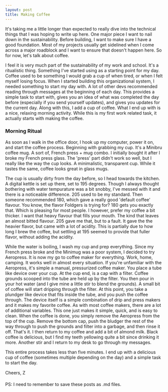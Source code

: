 ```yaml
---
layout: post
title: Making Coffee
---
```


It's taking me a little longer than expected to really dive into the technical things that I was hoping to write up here. One major piece I want to nail down in the sustainability. Before building, I want to make sure I have a good foundation. Most of my projects usually get sidelined when I come across a major roadblock and I want to ensure that doesn't happen here. So for now, let's talk about coffee. 

I feel it is very much part of the sustainability of my work and school. It's a ritualistic thing. Something I've started using as a starting point for my day. Coffee used to be something I would grab a cup of when tired, or when I felt myself losing focus. When I started building this organizational system, I needed something to start my day with. A lot of other devs recommended reading through messages at the beginning of each day. This provides a simple task to start with, gives you an idea of what was completed the day before (especially if you send yourself updates), and gives you updates for the current day. Along with this, I add a cup of coffee. What I end up with is a nice, relaxing morning activity. While this is my first work related task, it actually starts with making the coffee.

### Morning Ritual

As soon as I walk in the office door, I hook up my computer, power it on, and start the coffee process. Beginning with grabbing my cup. It's a Minibru coffee mug. A sort of, French press + mug combo. I initially bought it after I broke my French press glass. The 'press' part didn't work so well, but I really like the way the cup looks. A minimalistic, transparent cup. While it tastes the same, coffee looks great in glass mugs.

The cup is usually dirty from the day before, so I head towards the kitchen. A digital kettle is set up there, set to 195 degrees. Though I always thought bothering with water tempurature was a bit snobby, I've messed with it and there is a noticeable difference. 205 used to be my standard. Then someone recommended 180, which gave a really good 'default coffee' flavour. You know, the flavor Foldgers is trying for? 180 gets you exactly that. Which is pleasing for most people. I however, prefer my coffee a bit thicker. I want that heavy flavour that fills your mouth. The kind that leaves an almost bitted flavour. 205 gave me that, but to a fault. It gave the the heavier flavor, but came with a lot of acidity. This is partially due to how long I brew the coffee, but settling at 195 seemed to provide that fuller flavor, without adding the acidity.

While the water is boiling, I wash my cup and prep everything. Since my French press broke and the Minimug was a poor system, I decided to try Aeropress. It is now my go to coffee maker for everything. Work, home, camping. It works well in almost every situation. If you're unfamiliar with the Aeropress, it's simple a manual, pressurized coffee maker. You place a tube like device over your cup. At the cup end, is a cap with a filter. Coffee grounds scooped into the tube are held up by the filter. You then pour in your hot water (and I give mine a little stir to blend the grounds). A small bit of coffee will start dripping through the filter. At this point, you take a plundger like device that fits inside the tube, and you push the coffee through. The device itself is a simple combination of drip and press makers and it makes my favorite coffee. As with most coffee makers, there are a lot of additional variables. This one just makes it simple, quick, and is easy to clean. When the coffee is done, you simply remove the Aeropress from the top of the cup. Remove the bottom cap, push the bludger the rest of the way through to push the grounds and filter into a garbage, and then rinse it off. That's it. I then return to my coffee and add a bit of almond milk. Black coffee is delicious, but I find my teeth yellowing quite a bit since drinking it more. Another stir and I return to my desk to go through my messages.

This entire process takes less than five minutes. I end up with a delicious cup of coffee (sometimes multiple depending on the day) and a simple task to start the day.

Cheers,
Z&#151;

PS: I need to remember to save these posts as .md files.
